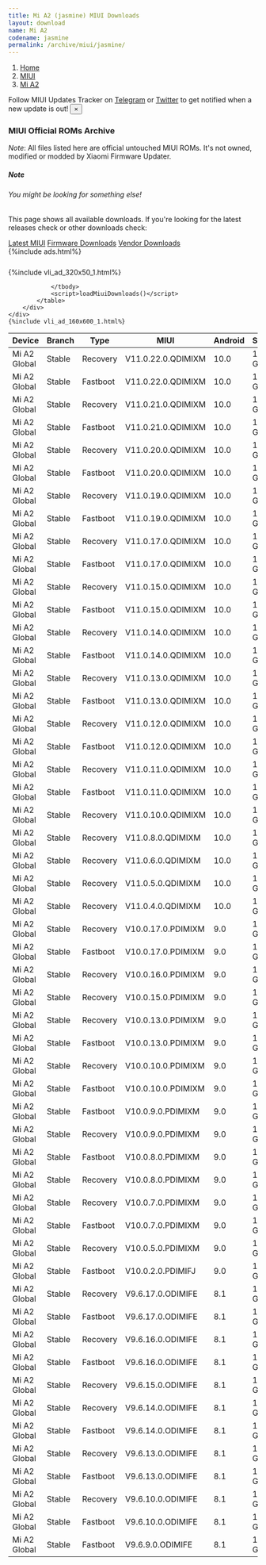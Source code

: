 ```yaml
---
title: Mi A2 (jasmine) MIUI Downloads
layout: download
name: Mi A2
codename: jasmine
permalink: /archive/miui/jasmine/
---
```

<nav aria-label="breadcrumb">
    <ol class="breadcrumb">
        <li class="breadcrumb-item"><a href="/">Home</a></li>
        <li class="breadcrumb-item"><a href="/miui/">MIUI</a></li>
        <li class="breadcrumb-item active" aria-current="page"><a href="/miui/jasmine/">Mi A2</a></li>
    </ol>
</nav>
<div class="alert alert-primary alert-dismissible fade show" role="alert">
    Follow MIUI Updates Tracker on <a href="https://t.me/MIUIUpdatesTracker" class="alert-link">Telegram</a>
     or <a href="https://twitter.com/MiFwUpdater" class="alert-link">Twitter</a> to get notified when a new update is out!
    <button type="button" class="close" data-dismiss="alert" aria-label="Close">
        <span aria-hidden="true">&times;</span>
    </button>
</div>

### MIUI Official ROMs Archive
*Note*: All files listed here are official untouched MIUI ROMs. It's not owned, modified or modded by Xiaomi Firmware Updater.
<div class="card">
  <div class="card-body">
    <h5 class="card-title">Note</h5>
    <h6 class="card-subtitle mb-2 text-muted">You might be looking for something else!</h6>
    <p class="card-text">This page shows all available downloads.
     If you're looking for the latest releases check or other downloads check:</p>
    <a href="/miui/jasmine/" class="card-link">Latest MIUI</a>
    <a href="/firmware/jasmine/" class="card-link">Firmware Downloads</a>
    <a href="/vendor/jasmine/" class="card-link">Vendor Downloads</a>
  </div>
</div>
{%include ads.html%}
<div class="row justify-content-center">
    <div class="col-10">
        <div class="table-responsive-md" style="margin-top: 25px;">
            {%include vli_ad_320x50_1.html%}
            <table id="miui" class="display dt-responsive nowrap compact table table-striped table-hover table-sm">
                <thead class="thead-dark">
                    <tr>
                        <th data-ref="device">Device</th>
                        <th data-ref="branch">Branch</th>
                        <th data-ref="type">Type</th>
                        <th data-ref="miui">MIUI</th>
                        <th data-ref="android">Android</th>
                        <th data-ref="size">Size</th>
                        <th data-ref="size">Date</th>
                        <th data-ref="link">Link</th>
                    </tr>
                </thead>
                <tbody>
                <tr><td>Mi A2 Global</td><td>Stable</td><td>Recovery</td><td>V11.0.22.0.QDIMIXM</td><td>10.0</td><td>1.4 GB</td><td>2021-03-17</td><td><a href="/miui/jasmine/stable/V11.0.22.0.QDIMIXM/">Download</a></td></tr>
<tr><td>Mi A2 Global</td><td>Stable</td><td>Fastboot</td><td>V11.0.22.0.QDIMIXM</td><td>10.0</td><td>1.7 GB</td><td>2021-03-09</td><td><a href="/miui/jasmine/stable/V11.0.22.0.QDIMIXM/">Download</a></td></tr>
<tr><td>Mi A2 Global</td><td>Stable</td><td>Recovery</td><td>V11.0.21.0.QDIMIXM</td><td>10.0</td><td>1.4 GB</td><td>2021-02-07</td><td><a href="/miui/jasmine/stable/V11.0.21.0.QDIMIXM/">Download</a></td></tr>
<tr><td>Mi A2 Global</td><td>Stable</td><td>Fastboot</td><td>V11.0.21.0.QDIMIXM</td><td>10.0</td><td>1.7 GB</td><td>2021-02-02</td><td><a href="/miui/jasmine/stable/V11.0.21.0.QDIMIXM/">Download</a></td></tr>
<tr><td>Mi A2 Global</td><td>Stable</td><td>Recovery</td><td>V11.0.20.0.QDIMIXM</td><td>10.0</td><td>1.4 GB</td><td>2021-01-26</td><td><a href="/miui/jasmine/stable/V11.0.20.0.QDIMIXM/">Download</a></td></tr>
<tr><td>Mi A2 Global</td><td>Stable</td><td>Fastboot</td><td>V11.0.20.0.QDIMIXM</td><td>10.0</td><td>1.7 GB</td><td>2021-01-13</td><td><a href="/miui/jasmine/stable/V11.0.20.0.QDIMIXM/">Download</a></td></tr>
<tr><td>Mi A2 Global</td><td>Stable</td><td>Recovery</td><td>V11.0.19.0.QDIMIXM</td><td>10.0</td><td>1.4 GB</td><td>2020-12-25</td><td><a href="/miui/jasmine/stable/V11.0.19.0.QDIMIXM/">Download</a></td></tr>
<tr><td>Mi A2 Global</td><td>Stable</td><td>Fastboot</td><td>V11.0.19.0.QDIMIXM</td><td>10.0</td><td>1.7 GB</td><td>2020-12-18</td><td><a href="/miui/jasmine/stable/V11.0.19.0.QDIMIXM/">Download</a></td></tr>
<tr><td>Mi A2 Global</td><td>Stable</td><td>Recovery</td><td>V11.0.17.0.QDIMIXM</td><td>10.0</td><td>1.4 GB</td><td>2020-11-24</td><td><a href="/miui/jasmine/stable/V11.0.17.0.QDIMIXM/">Download</a></td></tr>
<tr><td>Mi A2 Global</td><td>Stable</td><td>Fastboot</td><td>V11.0.17.0.QDIMIXM</td><td>10.0</td><td>1.7 GB</td><td>2020-11-18</td><td><a href="/miui/jasmine/stable/V11.0.17.0.QDIMIXM/">Download</a></td></tr>
<tr><td>Mi A2 Global</td><td>Stable</td><td>Recovery</td><td>V11.0.15.0.QDIMIXM</td><td>10.0</td><td>1.4 GB</td><td>2020-10-23</td><td><a href="/miui/jasmine/stable/V11.0.15.0.QDIMIXM/">Download</a></td></tr>
<tr><td>Mi A2 Global</td><td>Stable</td><td>Fastboot</td><td>V11.0.15.0.QDIMIXM</td><td>10.0</td><td>1.7 GB</td><td>2020-10-19</td><td><a href="/miui/jasmine/stable/V11.0.15.0.QDIMIXM/">Download</a></td></tr>
<tr><td>Mi A2 Global</td><td>Stable</td><td>Recovery</td><td>V11.0.14.0.QDIMIXM</td><td>10.0</td><td>1.4 GB</td><td>2020-09-30</td><td><a href="/miui/jasmine/stable/V11.0.14.0.QDIMIXM/">Download</a></td></tr>
<tr><td>Mi A2 Global</td><td>Stable</td><td>Fastboot</td><td>V11.0.14.0.QDIMIXM</td><td>10.0</td><td>1.7 GB</td><td>2020-09-28</td><td><a href="/miui/jasmine/stable/V11.0.14.0.QDIMIXM/">Download</a></td></tr>
<tr><td>Mi A2 Global</td><td>Stable</td><td>Recovery</td><td>V11.0.13.0.QDIMIXM</td><td>10.0</td><td>1.4 GB</td><td>2020-08-23</td><td><a href="/miui/jasmine/stable/V11.0.13.0.QDIMIXM/">Download</a></td></tr>
<tr><td>Mi A2 Global</td><td>Stable</td><td>Fastboot</td><td>V11.0.13.0.QDIMIXM</td><td>10.0</td><td>1.7 GB</td><td>2020-08-19</td><td><a href="/miui/jasmine/stable/V11.0.13.0.QDIMIXM/">Download</a></td></tr>
<tr><td>Mi A2 Global</td><td>Stable</td><td>Recovery</td><td>V11.0.12.0.QDIMIXM</td><td>10.0</td><td>1.4 GB</td><td>2020-07-29</td><td><a href="/miui/jasmine/stable/V11.0.12.0.QDIMIXM/">Download</a></td></tr>
<tr><td>Mi A2 Global</td><td>Stable</td><td>Fastboot</td><td>V11.0.12.0.QDIMIXM</td><td>10.0</td><td>1.7 GB</td><td>2020-07-24</td><td><a href="/miui/jasmine/stable/V11.0.12.0.QDIMIXM/">Download</a></td></tr>
<tr><td>Mi A2 Global</td><td>Stable</td><td>Recovery</td><td>V11.0.11.0.QDIMIXM</td><td>10.0</td><td>1.4 GB</td><td>2020-06-18</td><td><a href="/miui/jasmine/stable/V11.0.11.0.QDIMIXM/">Download</a></td></tr>
<tr><td>Mi A2 Global</td><td>Stable</td><td>Fastboot</td><td>V11.0.11.0.QDIMIXM</td><td>10.0</td><td>1.7 GB</td><td>2020-06-10</td><td><a href="/miui/jasmine/stable/V11.0.11.0.QDIMIXM/">Download</a></td></tr>
<tr><td>Mi A2 Global</td><td>Stable</td><td>Recovery</td><td>V11.0.10.0.QDIMIXM</td><td>10.0</td><td>1.4 GB</td><td>2020-05-26</td><td><a href="/miui/jasmine/stable/V11.0.10.0.QDIMIXM/">Download</a></td></tr>
<tr><td>Mi A2 Global</td><td>Stable</td><td>Recovery</td><td>V11.0.8.0.QDIMIXM</td><td>10.0</td><td>1.3 GB</td><td>2020-04-17</td><td><a href="/miui/jasmine/stable/V11.0.8.0.QDIMIXM/">Download</a></td></tr>
<tr><td>Mi A2 Global</td><td>Stable</td><td>Recovery</td><td>V11.0.6.0.QDIMIXM</td><td>10.0</td><td>1.3 GB</td><td>2020-03-18</td><td><a href="/miui/jasmine/stable/V11.0.6.0.QDIMIXM/">Download</a></td></tr>
<tr><td>Mi A2 Global</td><td>Stable</td><td>Recovery</td><td>V11.0.5.0.QDIMIXM</td><td>10.0</td><td>1.3 GB</td><td>2020-01-20</td><td><a href="/miui/jasmine/stable/V11.0.5.0.QDIMIXM/">Download</a></td></tr>
<tr><td>Mi A2 Global</td><td>Stable</td><td>Recovery</td><td>V11.0.4.0.QDIMIXM</td><td>10.0</td><td>1.3 GB</td><td>2020-01-11</td><td><a href="/miui/jasmine/stable/V11.0.4.0.QDIMIXM/">Download</a></td></tr>
<tr><td>Mi A2 Global</td><td>Stable</td><td>Recovery</td><td>V10.0.17.0.PDIMIXM</td><td>9.0</td><td>1.2 GB</td><td>2019-11-13</td><td><a href="/miui/jasmine/stable/V10.0.17.0.PDIMIXM/">Download</a></td></tr>
<tr><td>Mi A2 Global</td><td>Stable</td><td>Fastboot</td><td>V10.0.17.0.PDIMIXM</td><td>9.0</td><td>1.8 GB</td><td>2019-11-08</td><td><a href="/miui/jasmine/stable/V10.0.17.0.PDIMIXM/">Download</a></td></tr>
<tr><td>Mi A2 Global</td><td>Stable</td><td>Recovery</td><td>V10.0.16.0.PDIMIXM</td><td>9.0</td><td>1.2 GB</td><td>2019-11-01</td><td><a href="/miui/jasmine/stable/V10.0.16.0.PDIMIXM/">Download</a></td></tr>
<tr><td>Mi A2 Global</td><td>Stable</td><td>Recovery</td><td>V10.0.15.0.PDIMIXM</td><td>9.0</td><td>1.2 GB</td><td>2019-10-18</td><td><a href="/miui/jasmine/stable/V10.0.15.0.PDIMIXM/">Download</a></td></tr>
<tr><td>Mi A2 Global</td><td>Stable</td><td>Recovery</td><td>V10.0.13.0.PDIMIXM</td><td>9.0</td><td>1.2 GB</td><td>2019-08-13</td><td><a href="/miui/jasmine/stable/V10.0.13.0.PDIMIXM/">Download</a></td></tr>
<tr><td>Mi A2 Global</td><td>Stable</td><td>Fastboot</td><td>V10.0.13.0.PDIMIXM</td><td>9.0</td><td>1.8 GB</td><td>2019-08-07</td><td><a href="/miui/jasmine/stable/V10.0.13.0.PDIMIXM/">Download</a></td></tr>
<tr><td>Mi A2 Global</td><td>Stable</td><td>Recovery</td><td>V10.0.10.0.PDIMIXM</td><td>9.0</td><td>1.2 GB</td><td>2019-06-19</td><td><a href="/miui/jasmine/stable/V10.0.10.0.PDIMIXM/">Download</a></td></tr>
<tr><td>Mi A2 Global</td><td>Stable</td><td>Fastboot</td><td>V10.0.10.0.PDIMIXM</td><td>9.0</td><td>1.8 GB</td><td>2019-06-11</td><td><a href="/miui/jasmine/stable/V10.0.10.0.PDIMIXM/">Download</a></td></tr>
<tr><td>Mi A2 Global</td><td>Stable</td><td>Fastboot</td><td>V10.0.9.0.PDIMIXM</td><td>9.0</td><td>1.8 GB</td><td>2019-05-31</td><td><a href="/miui/jasmine/stable/V10.0.9.0.PDIMIXM/">Download</a></td></tr>
<tr><td>Mi A2 Global</td><td>Stable</td><td>Recovery</td><td>V10.0.9.0.PDIMIXM</td><td>9.0</td><td>1.2 GB</td><td>2019-05-20</td><td><a href="/miui/jasmine/stable/V10.0.9.0.PDIMIXM/">Download</a></td></tr>
<tr><td>Mi A2 Global</td><td>Stable</td><td>Fastboot</td><td>V10.0.8.0.PDIMIXM</td><td>9.0</td><td>1.8 GB</td><td>2019-05-04</td><td><a href="/miui/jasmine/stable/V10.0.8.0.PDIMIXM/">Download</a></td></tr>
<tr><td>Mi A2 Global</td><td>Stable</td><td>Recovery</td><td>V10.0.8.0.PDIMIXM</td><td>9.0</td><td>1.2 GB</td><td>2019-04-28</td><td><a href="/miui/jasmine/stable/V10.0.8.0.PDIMIXM/">Download</a></td></tr>
<tr><td>Mi A2 Global</td><td>Stable</td><td>Recovery</td><td>V10.0.7.0.PDIMIXM</td><td>9.0</td><td>1.2 GB</td><td>2019-03-28</td><td><a href="/miui/jasmine/stable/V10.0.7.0.PDIMIXM/">Download</a></td></tr>
<tr><td>Mi A2 Global</td><td>Stable</td><td>Fastboot</td><td>V10.0.7.0.PDIMIXM</td><td>9.0</td><td>1.8 GB</td><td>2019-03-23</td><td><a href="/miui/jasmine/stable/V10.0.7.0.PDIMIXM/">Download</a></td></tr>
<tr><td>Mi A2 Global</td><td>Stable</td><td>Recovery</td><td>V10.0.5.0.PDIMIXM</td><td>9.0</td><td>1.2 GB</td><td>2019-03-13</td><td><a href="/miui/jasmine/stable/V10.0.5.0.PDIMIXM/">Download</a></td></tr>
<tr><td>Mi A2 Global</td><td>Stable</td><td>Fastboot</td><td>V10.0.2.0.PDIMIFJ</td><td>9.0</td><td>1.8 GB</td><td>2018-12-06</td><td><a href="/miui/jasmine/stable/V10.0.2.0.PDIMIFJ/">Download</a></td></tr>
<tr><td>Mi A2 Global</td><td>Stable</td><td>Recovery</td><td>V9.6.17.0.ODIMIFE</td><td>8.1</td><td>1.1 GB</td><td>2018-11-14</td><td><a href="/miui/jasmine/stable/V9.6.17.0.ODIMIFE/">Download</a></td></tr>
<tr><td>Mi A2 Global</td><td>Stable</td><td>Fastboot</td><td>V9.6.17.0.ODIMIFE</td><td>8.1</td><td>1.8 GB</td><td>2018-11-08</td><td><a href="/miui/jasmine/stable/V9.6.17.0.ODIMIFE/">Download</a></td></tr>
<tr><td>Mi A2 Global</td><td>Stable</td><td>Recovery</td><td>V9.6.16.0.ODIMIFE</td><td>8.1</td><td>1.1 GB</td><td>2018-11-05</td><td><a href="/miui/jasmine/stable/V9.6.16.0.ODIMIFE/">Download</a></td></tr>
<tr><td>Mi A2 Global</td><td>Stable</td><td>Fastboot</td><td>V9.6.16.0.ODIMIFE</td><td>8.1</td><td>1.8 GB</td><td>2018-10-30</td><td><a href="/miui/jasmine/stable/V9.6.16.0.ODIMIFE/">Download</a></td></tr>
<tr><td>Mi A2 Global</td><td>Stable</td><td>Recovery</td><td>V9.6.15.0.ODIMIFE</td><td>8.1</td><td>1.1 GB</td><td>2018-10-31</td><td><a href="/miui/jasmine/stable/V9.6.15.0.ODIMIFE/">Download</a></td></tr>
<tr><td>Mi A2 Global</td><td>Stable</td><td>Recovery</td><td>V9.6.14.0.ODIMIFE</td><td>8.1</td><td>1.1 GB</td><td>2018-10-17</td><td><a href="/miui/jasmine/stable/V9.6.14.0.ODIMIFE/">Download</a></td></tr>
<tr><td>Mi A2 Global</td><td>Stable</td><td>Fastboot</td><td>V9.6.14.0.ODIMIFE</td><td>8.1</td><td>1.8 GB</td><td>2018-10-10</td><td><a href="/miui/jasmine/stable/V9.6.14.0.ODIMIFE/">Download</a></td></tr>
<tr><td>Mi A2 Global</td><td>Stable</td><td>Recovery</td><td>V9.6.13.0.ODIMIFE</td><td>8.1</td><td>1.2 GB</td><td>2018-09-21</td><td><a href="/miui/jasmine/stable/V9.6.13.0.ODIMIFE/">Download</a></td></tr>
<tr><td>Mi A2 Global</td><td>Stable</td><td>Fastboot</td><td>V9.6.13.0.ODIMIFE</td><td>8.1</td><td>1.7 GB</td><td>2018-09-13</td><td><a href="/miui/jasmine/stable/V9.6.13.0.ODIMIFE/">Download</a></td></tr>
<tr><td>Mi A2 Global</td><td>Stable</td><td>Recovery</td><td>V9.6.10.0.ODIMIFE</td><td>8.1</td><td>1.2 GB</td><td>2018-08-08</td><td><a href="/miui/jasmine/stable/V9.6.10.0.ODIMIFE/">Download</a></td></tr>
<tr><td>Mi A2 Global</td><td>Stable</td><td>Fastboot</td><td>V9.6.10.0.ODIMIFE</td><td>8.1</td><td>1.7 GB</td><td>2018-07-31</td><td><a href="/miui/jasmine/stable/V9.6.10.0.ODIMIFE/">Download</a></td></tr>
<tr><td>Mi A2 Global</td><td>Stable</td><td>Fastboot</td><td>V9.6.9.0.ODIMIFE</td><td>8.1</td><td>1.7 GB</td><td>2018-07-23</td><td><a href="/miui/jasmine/stable/V9.6.9.0.ODIMIFE/">Download</a></td></tr>

                </tbody>
                <script>loadMiuiDownloads()</script>
            </table>
        </div>
    </div>
    {%include vli_ad_160x600_1.html%}
</div>
